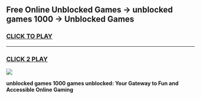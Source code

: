 
## Free Online Unblocked Games → unblocked games 1000 → Unblocked Games
<h3>
<a href="https://premium.freeplayer.one?title=unblocked_games_1000&ref=21F">CLICK TO PLAY</a></h3>
<hr>

<h3>
<a href="https://premium.freeplayer.one?title=unblocked_games_1000&ref=21F">CLICK 2 PLAY</a>
  
</h3>

<a href="https://premium.freeplayer.one?title=unblocked_games_1000&ref=21F/"><img src="https://clearcache.store/games.png"></a>


**unblocked games 1000 games unblocked: Your Gateway to Fun and Accessible Online Gaming**
